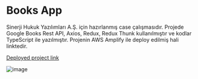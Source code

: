 # Books App

Sinerji Hukuk Yazılımları A.Ş. için hazırlanmış case çalışmasıdır. Projede Google Books Rest API, Axios, Redux, Redux Thunk kullanılmıştır ve kodlar TypeScript ile yazılmıştır. Projenin AWS Amplify ile deploy edilmiş hali linktedir.

[Deployed project link](https://main.d3ik3xbhd74gkm.amplifyapp.com/)

![image](https://user-images.githubusercontent.com/80424496/210062177-cc267327-d72c-42f9-a80b-340d581ab9d9.png)
